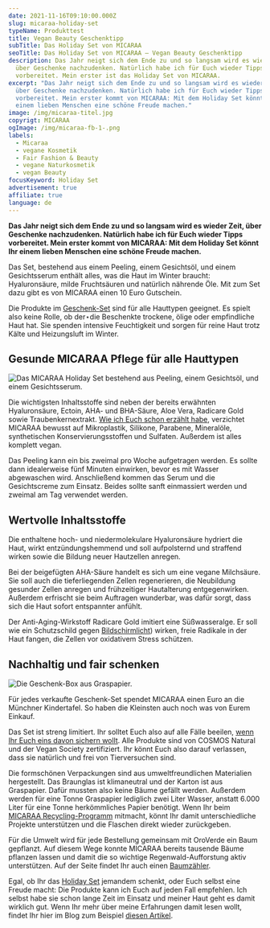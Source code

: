 ```yaml
---
date: 2021-11-16T09:10:00.000Z
slug: micaraa-holiday-set
typeName: Produkttest
title: Vegan Beauty Geschenktipp
subTitle: Das Holiday Set von MICARAA
seoTitle: Das Holiday Set von MICARAA – Vegan Beauty Geschenktipp
description: Das Jahr neigt sich dem Ende zu und so langsam wird es wieder Zeit,
  über Geschenke nachzudenken. Natürlich habe ich für Euch wieder Tipps
  vorbereitet. Mein erster ist das Holiday Set von MICARAA.
excerpt: "Das Jahr neigt sich dem Ende zu und so langsam wird es wieder Zeit,
  über Geschenke nachzudenken. Natürlich habe ich für Euch wieder Tipps
  vorbereitet. Mein erster kommt von MICARAA: Mit dem Holiday Set könnt Ihr
  einem lieben Menschen eine schöne Freude machen."
image: /img/micaraa-titel.jpg
copyrigt: MICARAA
ogImage: /img/micaraa-fb-1-.png
labels:
  - Micaraa
  - vegane Kosmetik
  - Fair Fashion & Beauty
  - vegane Naturkosmetik
  - vegan Beauty
focusKeyword: Holiday Set
advertisement: true
affiliate: true
language: de
---
```

**Das Jahr neigt sich dem Ende zu und so langsam wird es wieder Zeit, über Geschenke nachzudenken. Natürlich habe ich für Euch wieder Tipps vorbereitet. Mein erster kommt von MICARAA: Mit dem Holiday Set könnt Ihr einem lieben Menschen eine schöne Freude machen.**

Das Set, bestehend aus einem Peeling, einem Gesichtsöl, und einem Gesichtsserum enthält alles, was die Haut im Winter braucht: Hyaluronsäure, milde Fruchtsäuren und natürlich nährende Öle. Mit zum Set dazu gibt es von MICARAA einen 10 Euro Gutschein.

Die Produkte im [Geschenk-Set](https://www.awin1.com/cread.php?awinmid=19823&awinaffid=632580&ued=https%3A%2F%2Fmicaraa.de%2Fproducts%2Fholiday-set-gutschein) sind für alle Hauttypen geeignet. Es spielt also keine Rolle, ob der⋆die Beschenkte trockene, ölige oder empfindliche Haut hat. Sie spenden intensive Feuchtigkeit und sorgen für reine Haut trotz Kälte und Heizungsluft im Winter.

## Gesunde MICARAA Pflege für alle Hauttypen

![Das MICARAA Holiday Set bestehend aus Peeling, einem Gesichtsöl, und einem Gesichtsserum.](/img/micaraa-2-.jpg "Das MICARAA Holiday Set bestehend aus Peeling, einem Gesichtsöl, und einem Gesichtsserum liegt auf dem Tisch neben der rosa Geschenkbox aus Graspapier. Drumherum liegen ein paar Grashalme.")

Die wichtigsten Inhaltsstoffe sind neben der bereits erwähnten 
Hyaluronsäure, Ectoin, AHA- und BHA-Säure, Aloe Vera, Radicare Gold sowie Traubenkernextrakt. [Wie ich Euch schon erzählt habe](/2021/07/micaraa-calm/), verzichtet MICARAA bewusst auf Mikroplastik, Silikone, Parabene, Mineralöle, synthetischen Konservierungsstoffen und Sulfaten. Außerdem ist alles komplett vegan.

Das Peeling kann ein bis zweimal pro Woche aufgetragen werden. Es sollte dann idealerweise fünf Minuten einwirken, bevor es mit Wasser abgewaschen wird. Anschließend kommen das Serum und die Gesichtscreme zum Einsatz. Beides sollte sanft einmassiert werden und zweimal am Tag verwendet werden.

## Wertvolle Inhaltsstoffe

Die enthaltene hoch- und niedermolekulare Hyaluronsäure hydriert die Haut, wirkt entzündungshemmend  und soll aufpolsternd und straffend wirken sowie die Bildung neuer Hautzellen anregen.

Bei der beigefügten AHA-Säure handelt es sich um eine vegane Milchsäure. Sie soll auch die tieferliegenden Zellen regenerieren, die Neubildung gesunder Zellen anregen und frühzeitiger Hautalterung entgegenwirken. Außerdem erfrischt sie beim Auftragen wunderbar, was dafür sorgt, dass sich die Haut sofort entspannter anfühlt.

Der Anti-Aging-Wirkstoff Radicare Gold imitiert eine Süßwasseralge. Er soll wie ein Schutzschild gegen [Bildschirmlicht](/2020/07/schutz-vor-blue-light/)) wirken, freie Radikale in der Haut fangen, die Zellen vor oxidativem Stress schützen.

## Nachhaltig und fair schenken

![Die Geschenk-Box aus Graspapier.](/img/micaraa-3-.jpg "Die Geschenk-Box aus Graspapier liegt auf dem Tisch zwischen Grashalmen.")

Für jedes verkaufte Geschenk-Set spendet MICARAA einen Euro an die Münchner Kindertafel. So haben die Kleinsten auch noch was von Eurem Einkauf.

Das Set ist streng limitiert. Ihr solltet Euch also auf alle Fälle beeilen, [wenn Ihr Euch eins davon sichern wollt](https://www.awin1.com/cread.php?awinmid=19823&awinaffid=632580&ued=https%3A%2F%2Fmicaraa.de%2Fproducts%2Fholiday-set-gutschein). Alle Produkte sind von COSMOS Natural und der Vegan Society zertifiziert. Ihr könnt Euch also darauf verlassen, dass sie natürlich und frei von Tierversuchen sind.

Die formschönen Verpackungen sind aus umweltfreundlichen Materialien hergestellt. Das Braunglas ist klimaneutral und der Karton ist aus Graspapier. Dafür mussten also keine Bäume gefällt werden. Außerdem werden für eine Tonne Graspapier lediglich zwei Liter Wasser, anstatt 6.000 Liter für eine Tonne herkömmliches Papier benötigt. Wenn Ihr beim [MICARAA Recycling-Programm](https://www.awin1.com/cread.php?awinmid=19823&awinaffid=632580&ued=https%3A%2F%2Funbounce.micaraa.de%2Frecyclingprogramm%2F) mitmacht, könnt Ihr damit unterschiedliche Projekte unterstützen und die Flaschen direkt wieder zurückgeben.

Für die Umwelt wird für jede Bestellung gemeinsam mit OroVerde ein Baum gepflanzt. Auf diesem Wege konnte MICARAA bereits tausende Bäume pflanzen lassen und damit die so wichtige Regenwald-Aufforstung aktiv unterstützen. Auf der Seite findet Ihr auch einen [Baumzähler](https://www.awin1.com/cread.php?awinmid=19823&awinaffid=632580&ued=https%3A%2F%2Fmicaraa.de%2Fpages%2Funser-wald).

Egal, ob Ihr das [Holiday Set](https://www.awin1.com/cread.php?awinmid=19823&awinaffid=632580&ued=https%3A%2F%2Fmicaraa.de%2Fproducts%2Fholiday-set-gutschein) jemandem schenkt, oder Euch selbst eine Freude macht: Die Produkte kann ich Euch auf jeden Fall empfehlen. Ich selbst habe sie schon lange Zeit im Einsatz und meiner Haut geht es damit wirklich gut. Wenn Ihr mehr über meine Erfahrungen damit lesen wollt, findet Ihr hier im Blog zum Beispiel [diesen Artikel](/2021/07/micaraa-calm/).